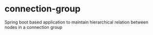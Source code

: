 # connection-group
Spring boot based application to maintain hierarchical relation between nodes in a connection group
